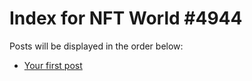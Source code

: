 # Index for NFT World #4944
Posts will be displayed in the order below:

- [Your first post](./001-first.md)

